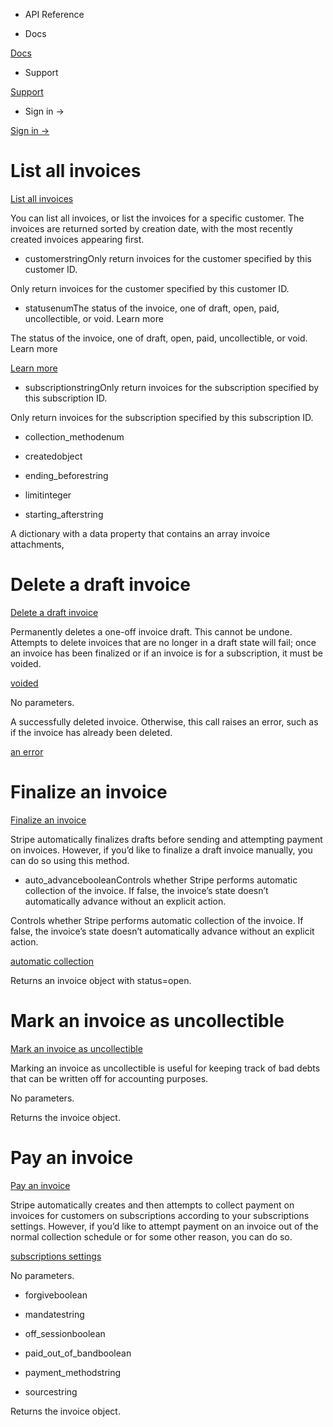 - API Reference

- Docs

[Docs](/)

- Support

[Support](https://support.stripe.com)

- Sign in →

[Sign in →](https://dashboard.stripe.com/login)

# List all invoices

[List all invoices](/api/invoices/list)

You can list all invoices, or list the invoices for a specific customer. The invoices are returned sorted by creation date, with the most recently created invoices appearing first.

- customerstringOnly return invoices for the customer specified by this customer ID.

Only return invoices for the customer specified by this customer ID.

- statusenumThe status of the invoice, one of draft, open, paid, uncollectible, or void. Learn more

The status of the invoice, one of draft, open, paid, uncollectible, or void. Learn more

[Learn more](/billing/invoices/workflow#workflow-overview)

- subscriptionstringOnly return invoices for the subscription specified by this subscription ID.

Only return invoices for the subscription specified by this subscription ID.

- collection_methodenum

- createdobject

- ending_beforestring

- limitinteger

- starting_afterstring

A dictionary with a data property that contains an array invoice attachments,

# Delete a draft invoice

[Delete a draft invoice](/api/invoices/delete)

Permanently deletes a one-off invoice draft. This cannot be undone. Attempts to delete invoices that are no longer in a draft state will fail; once an invoice has been finalized or if an invoice is for a subscription, it must be voided.

[voided](#void_invoice)

No parameters.

A successfully deleted invoice. Otherwise, this call raises an error, such as if the invoice has already been deleted.

[an error](#errors)

# Finalize an invoice

[Finalize an invoice](/api/invoices/finalize)

Stripe automatically finalizes drafts before sending and attempting payment on invoices. However, if you’d like to finalize a draft invoice manually, you can do so using this method.

- auto_advancebooleanControls whether Stripe performs automatic collection of the invoice. If false, the invoice’s state doesn’t automatically advance without an explicit action.

Controls whether Stripe performs automatic collection of the invoice. If false, the invoice’s state doesn’t automatically advance without an explicit action.

[automatic collection](/invoicing/integration/automatic-advancement-collection)

Returns an invoice object with status=open.

# Mark an invoice as uncollectible

[Mark an invoice as uncollectible](/api/invoices/mark_uncollectible)

Marking an invoice as uncollectible is useful for keeping track of bad debts that can be written off for accounting purposes.

No parameters.

Returns the invoice object.

# Pay an invoice

[Pay an invoice](/api/invoices/pay)

Stripe automatically creates and then attempts to collect payment on invoices for customers on subscriptions according to your subscriptions settings. However, if you’d like to attempt payment on an invoice out of the normal collection schedule or for some other reason, you can do so.

[subscriptions settings](https://dashboard.stripe.com/account/billing/automatic)

No parameters.

- forgiveboolean

- mandatestring

- off_sessionboolean

- paid_out_of_bandboolean

- payment_methodstring

- sourcestring

Returns the invoice object.
